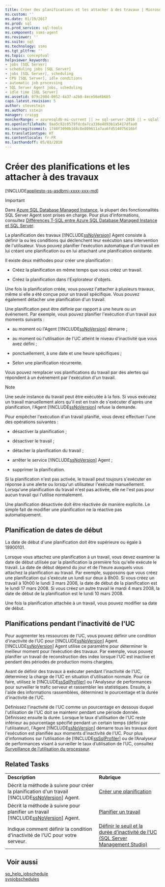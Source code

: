 ```yaml
---
title: Créer des planifications et les attacher à des travaux | Microsoft Docs
ms.custom: ''
ms.date: 01/19/2017
ms.prod: sql
ms.prod_service: sql-tools
ms.component: ssms-agent
ms.reviewer: ''
ms.suite: sql
ms.technology: ssms
ms.tgt_pltfrm: ''
ms.topic: conceptual
helpviewer_keywords:
- jobs [SQL Server]
- scheduling jobs [SQL Server]
- jobs [SQL Server], scheduling
- CPU [SQL Server], idle conditions
- automatic job processing
- SQL Server Agent jobs, scheduling
- idle time [SQL Server]
ms.assetid: 079c2984-0052-4a37-a2b8-4ece56e6b6b5
caps.latest.revision: 5
author: stevestein
ms.author: sstein
manager: craigg
monikerRange: = azuresqldb-mi-current || >= sql-server-2016 || = sqlallproducts-allversions
ms.openlocfilehash: 9aa5c92c0579fdcda7ca336e4893b1a5417dfaa0
ms.sourcegitcommit: 1740f3090b168c0e809611a7aa6fd514075616bf
ms.translationtype: HT
ms.contentlocale: fr-FR
ms.lasthandoff: 05/03/2018
---
```

# <a name="create-and-attach-schedules-to-jobs"></a>Créer des planifications et les attacher à des travaux
[!INCLUDE[appliesto-ss-asdbmi-xxxx-xxx-md](../../includes/appliesto-ss-asdbmi-xxxx-xxx-md.md)]

> [!IMPORTANT]  
> Dans [Azure SQL Database Managed Instance](https://docs.microsoft.com/azure/sql-database/sql-database-managed-instance), la plupart des fonctionnalités SQL Server Agent sont prises en charge. Pour plus d’informations, consultez [Différences T-SQL entre Azure SQL Database Managed Instance et SQL Server](https://docs.microsoft.com/azure/sql-database/sql-database-managed-instance-transact-sql-information#sql-server-agent).

La planification des travaux [!INCLUDE[ssNoVersion](../../includes/ssnoversion_md.md)] Agent consiste à définir la ou les conditions qui déclenchent leur exécution sans intervention de l'utilisateur. Vous pouvez planifier l'exécution automatique d'un travail en lui créant une planification ou en lui attachant une planification existante.  
  
Il existe deux méthodes pour créer une planification :  
  
-   Créez la planification en même temps que vous créez un travail.  
  
-   Créez la planification dans l'Explorateur d'objets.  
  
Une fois la planification créée, vous pouvez l'attacher à plusieurs travaux, même si elle a été conçue pour un travail spécifique. Vous pouvez également détacher une planification d'un travail.  
  
Une planification peut être définie par rapport à une heure ou un événement. Par exemple, vous pouvez planifier l'exécution d'un travail aux moments suivants :  
  
-   au moment où l'Agent [!INCLUDE[ssNoVersion](../../includes/ssnoversion_md.md)] démarre ;  
  
-   au moment où l'utilisation de l'UC atteint le niveau d'inactivité que vous avez défini ;  
  
-   ponctuellement, à une date et une heure spécifiques ;  
  
-   Selon une planification récurrente.  
  
Vous pouvez remplacer vos planifications du travail par des alertes qui répondent à un événement par l'exécution d'un travail.  
  
> [!NOTE]  
> Une seule instance du travail peut être exécutée à la fois. Si vous exécutez un travail manuellement alors qu'il est en train de s'exécuter d'après une planification, l'Agent [!INCLUDE[ssNoVersion](../../includes/ssnoversion_md.md)] refuse la demande.  
  
Pour empêcher l'exécution d'un travail planifié, vous devez effectuer l'une des opérations suivantes :  
  
-   désactiver la planification ;  
  
-   désactiver le travail ;  
  
-   détacher la planification du travail ;  
  
-   arrêter le service [!INCLUDE[ssNoVersion](../../includes/ssnoversion_md.md)] Agent ;  
  
-   supprimer la planification.  
  
Si la planification n'est pas activée, le travail peut toujours s'exécuter en réponse à une alerte ou lorsqu'un utilisateur l'exécute manuellement. Lorsqu'une planification du travail n'est pas activée, elle ne l'est pas pour aucun travail qui l'utilise normalement.  
  
Une planification désactivée doit être réactivée de manière explicite. Le simple fait de modifier une planification ne la réactive pas automatiquement.  
  
## <a name="scheduling-start-dates"></a>Planification de dates de début  
La date de début d'une planification doit être supérieure ou égale à 19900101.  
  
Lorsque vous attachez une planification à un travail, vous devez examiner la date de début utilisée par la planification la première fois qu'elle exécute le travail. La date de début dépend du jour et de l'heure auxquels vous attachez la planification au travail. Par exemple, supposons que vous créez une planification qui s'exécute un lundi sur deux à 8h00. Si vous créez un travail à 10h00 le lundi 3 mars 2008, la date de début de la planification est le lundi 17 mars 2008. Si vous créez un autre travail le mardi 4 mars 2008, la date de début de la planification est le lundi 10 mars 2008.  
  
Une fois la planification attachée à un travail, vous pouvez modifier sa date de début.  
  
## <a name="cpu-idle-schedules"></a>Planifications pendant l'inactivité de l'UC  
Pour augmenter les ressources de l'UC, vous pouvez définir une condition d'inactivité de l'UC pour [!INCLUDE[ssNoVersion](../../includes/ssnoversion_md.md)] Agent. [!INCLUDE[ssNoVersion](../../includes/ssnoversion_md.md)] Agent utilise ce paramètre pour déterminer le meilleur moment pour l’exécution des travaux. Par exemple, vous pouvez planifier un travail de reconstruction des index lorsque l'UC est inactive et pendant des périodes de production moins chargées.  
  
Avant de définir des travaux à exécuter pendant l'inactivité de l'UC, déterminez la charge de l'UC en situation d'utilisation normale. Pour ce faire, utilisez le [!INCLUDE[ssSqlProfiler](../../includes/sssqlprofiler_md.md)] ou l'Analyseur de performances pour surveiller le trafic serveur et rassembler les statistiques. Ensuite, à l'aide des informations rassemblées, déterminez le pourcentage et la durée d'inactivité de l'UC.  
  
Définissez l'inactivité de l'UC comme un pourcentage en dessous duquel l'utilisation de l'UC doit se maintenir pendant une période donnée. Définissez ensuite la durée. Lorsque le taux d'utilisation de l'UC reste inférieur au pourcentage spécifié pendant un certain temps (défini par l'utilisateur), l'Agent [!INCLUDE[ssNoVersion](../../includes/ssnoversion_md.md)] démarre tous les travaux dont l'exécution est planifiée aux moments d'inactivité de l'UC. Pour plus d’informations sur l’utilisation de [!INCLUDE[ssSqlProfiler](../../includes/sssqlprofiler_md.md)] ou de l’Analyseur de performances visant à surveiller le taux d’utilisation de l’UC, consultez [Surveillance de l’utilisation du processeur](http://msdn.microsoft.com/en-us/2a02a3b6-07b2-4ad0-8a24-670414d19812).  
  
## <a name="related-tasks"></a>Related Tasks  
  
|||  
|-|-|  
|**Description**|**Rubrique**|  
|Décrit la méthode à suivre pour créer la planification d'un travail [!INCLUDE[ssNoVersion](../../includes/ssnoversion_md.md)] Agent.|[Créer une planification](../../ssms/agent/create-a-schedule.md)|  
|Décrit la méthode à suivre pour planifier un travail [!INCLUDE[ssNoVersion](../../includes/ssnoversion_md.md)] Agent.|[Planifier un travail](../../ssms/agent/schedule-a-job.md)|  
|Indique comment définir la condition d'inactivité de l'UC pour votre serveur.|[Définir le seuil et la durée d’inactivité de l’UC &#40;SQL Server Management Studio&#41;](../../ssms/agent/set-cpu-idle-time-and-duration-sql-server-management-studio.md)|  
  
## <a name="see-also"></a> Voir aussi  
[sp_help_jobschedule](http://msdn.microsoft.com/en-us/2cded902-9272-4667-ac4b-a4f95a9f008e)  
[sysjobschedules](http://msdn.microsoft.com/en-us/ccdafec7-2a9b-4356-bffb-1caa3a12db59)  
  
